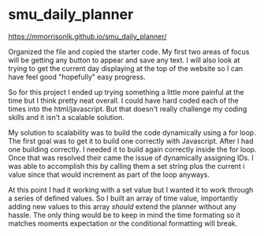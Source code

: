 # smu_daily_planner

https://mmorrisonlk.github.io/smu_daily_planner/

Organized the file and copied the starter code. My first two areas of focus will be getting any button to appear and save any text. I will also look at trying to get the current day displaying at the top of the website so I can have feel good "hopefully" easy progress.

So for this project I ended up trying something a little more painful at the time but I think pretty neat overall. I could have hard coded each of the times into the html/javascript. But that doesn't really challenge my coding skills and it isn't a scalable solution. 

My solution to scalability was to build the code dynamically using a for loop. The first goal was to get it to build one correctly with Javascript. After I had one building correctly. I needed it to build again correctly inside the for loop. Once that was resolved their came the issue of dynamically assigning IDs. I was able to accomplish this by calling them a set string plus the current i value since that would increment as part of the loop anyways.

At this point I had it working with a set value but I wanted it to work through a series of defined values. So I built an array of time value, importantly adding new values to this array *should* extend the planner without any hassle. The only thing would be to keep in mind the time formating so it matches moments expectation or the conditional formatting will break.

